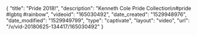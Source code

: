 {
    "title": "Pride 2018!",
    "description": "Kenneth Cole Pride Collection\n#pride #lgbtq #rainbow",
    "videoid": "165030492",
    "date_created": "1529948976",
    "date_modified": "1529949799",
    "type": "captivate",
    "layout": "video",
    "url": "\/v\/vid-20180625-134417\/165030492"
}